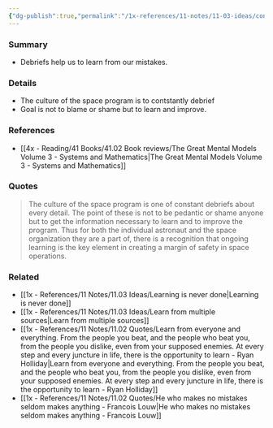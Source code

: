 ```yaml
---
{"dg-publish":true,"permalink":"/1x-references/11-notes/11-03-ideas/constantly-debrief-for-learning/","title":"Constantly debrief for learning","created":"2025-05-09T23:41:08.610+03:00","updated":"2025-05-12T07:49:15.426+03:00"}
---
```



### Summary
- Debriefs help us to learn from our mistakes. 

### Details
- The culture of the space program is to contstantly debrief
- Goal is not to blame or shame but to learn and improve.

### References
- [[4x - Reading/41 Books/41.02 Book reviews/The Great Mental Models Volume 3 - Systems and Mathematics\|The Great Mental Models Volume 3 - Systems and Mathematics]]

### Quotes
> The culture of the space program is one of constant debriefs about every detail. The point of these is not to be pedantic or shame anyone but to get the information necessary to learn and to improve the program. Thus for both the individual astronaut and the space organization they are a part of, there is a recognition that ongoing learning is the key element in creating a margin of safety in space operations.


### Related
- [[1x - References/11 Notes/11.03 Ideas/Learning is never done\|Learning is never done]]
- [[1x - References/11 Notes/11.03 Ideas/Learn from multiple sources\|Learn from multiple sources]]
- [[1x - References/11 Notes/11.02 Quotes/Learn from everyone and everything. From the people you beat, and the people who beat you, from the people you dislike, even from your supposed enemies. At every step and every juncture in life, there is the opportunity to learn - Ryan Holliday\|Learn from everyone and everything. From the people you beat, and the people who beat you, from the people you dislike, even from your supposed enemies. At every step and every juncture in life, there is the opportunity to learn - Ryan Holliday]]
- [[1x - References/11 Notes/11.02 Quotes/He who makes no mistakes seldom makes anything - Francois Louw\|He who makes no mistakes seldom makes anything - Francois Louw]]